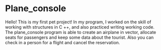 # Plane_console
Hello! This is my first pet project!
In my program, I worked on the skill of working with structures in C ++, and also practiced writing working code.
The plane_console program is able to create an airplane in vector, allocate seats for passengers and keep some data about the tourist. Also you can check in a person for a flight and cancel the reservation.
